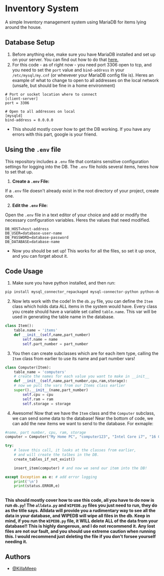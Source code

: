 
# Inventory System

A simple Inventory management system using MariaDB for items lying around the house.


## Database Setup
1. Before anything else, make sure you have MariaDB installed and set up on your server. You can find out how to do that [here.](https://www.mariadbtutorial.com/getting-started/)
2. For this code - as of right now -  you need port 3306 open to tcp, and you need to set the `port` value and `bind-address` in your `/etc/mysql/my.cnf` (or whevever your MariaDB config file is). Heres an example of what to change to open to all addresses on the local network (unsafe, but should be fine in a home environment)

```
# Port or socket location where to connect
[client-server]
port = 3306

# Open to all addresses on local
[mysqld]
bind-address = 0.0.0.0
```
- This should mostly cover how to get the DB working. If you have any errors with this part, google is your friend.
## Using the `.env` file

This repository includes a `.env` file that contains sensitive configuration settings for logging into the DB. The `.env` file holds several items, heres how to set that up.

1. **Create a `.env` File:**

If a `.env` file doesn't already exist in the root directory of your project, create one.

2. **Edit the `.env` File:**

Open the `.env` file in a text editor of your choice and add or modify the necessary configuration variables. Heres the values that need modified.
```dotenv
DB_HOST=host-address
DB_USER=database-user-name
DB_PASSWORD=database-password
DB_DATABASE=database-name
```
- Now you should be set up! This works for all the files, so set it up once, and you can forget about it.
## Code Usage
1. Make sure you have python installed, and then run:
 ```bash 
 pip install mysql_connector_repackaged mysql-connector-python python-dotenv termcolor
 ```

2. Now lets work with the code! In the `db.py` file, you can define the `Item` class which holds data ALL items in the system would have. Every class you create should have a variable set called `table.name`. This var will be used in generating the table name in the database.
```python
class Item():
    table.name = 'items'
    def __init__(self,name,part_number)
        self.name = name
        self.part_number = part_number
```
3. You then can create subclasses which are for each item type, calling the `Item` class from earlier to use its name and part number vars!
```python
class Computer(Item):
    table_name = 'computers'
    # create the names for each value you want to make in __init__
    def __init__(self,name,part_number,cpu,ram,storage):
    # now we pull the vars from our Items class earlier
    super().__init__(name,part_number)
        self.cpu = cpu
        self.ram = ram
        self.storage = storage
```
4. Awesome! Now that we have the `Item` class and the `Computer` subclass, we can send some data to the database! Near the bottom of code, we can add the new items we want to send to the database. For exmaple:
```python
#name, part number, cpu, ram, storage
computer = Computer("My Home PC", "computer123", "Intel Core i7", "16 GB", "1 TB SSD")

try:
    # leave this call, it looks at the classes from earlier, 
    # and will create the talbes in the DB.
    create_tables_if_not_exist()

    insert_item(computer) # and now we send our item into the DB!

except Exception as e: # add error logging
    print('\n')
    print(status.ERROR,e)

```
##
#### This should mostly cover how to use this code, all you have to do now is run `db.py`! The `alldata.py` and `WIPEDB.py` files you just need to run, they do as the title says. Alldata will provide you a rudimentary way to see all the data in your database, and WIPEDB will wipe all files in the db. Keep in mind, if you run the `WIPEDB.py` file, it WILL delete ALL of the data from your database!! This is highly dangerous, and I do not recommend it. Any lost files are not our fault, and you should use extreme caution when running this. I would recommend just deleting the file if you don't forsee yourself needing it.
## Authors

- [@KillaMeep](https://www.github.com/KillaMeep)

